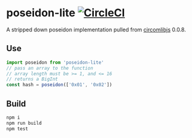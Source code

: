 # poseidon-lite [![CircleCI](https://dl.circleci.com/status-badge/img/gh/vimwitch/poseidon-lite/tree/main.svg?style=shield)](https://dl.circleci.com/status-badge/redirect/gh/vimwitch/poseidon-lite/tree/main)

A stripped down poseidon implementation pulled from [circomlibjs](https://github.com/iden3/circomlibjs) 0.0.8.

## Use

```js
import poseidon from 'poseidon-lite'
// pass an array to the function
// array length must be >= 1, and <= 16
// returns a BigInt
const hash = poseidon(['0x01', '0x02'])
```

## Build

```sh
npm i
npm run build
npm test
```
